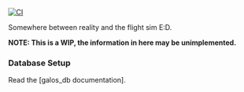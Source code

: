 [![CI](https://github.com/ED-NEWP/galos/actions/workflows/ci.yml/badge.svg?branch=master)](https://github.com/ED-NEWP/galos/actions/workflows/ci.yml)

Somewhere between reality and the flight sim E:D.

**NOTE: This is a WIP, the information in here may be unimplemented.**


### Database Setup

Read the [galos_db documentation].
